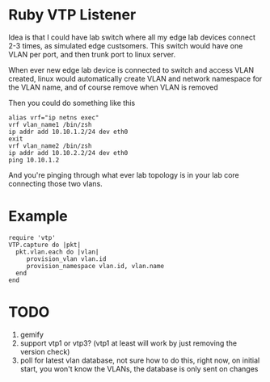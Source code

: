 # Ruby VTP Listener

Idea is that I could have lab switch where all my edge lab devices connect 2-3
times, as simulated edge custsomers. This switch would have one VLAN per port,
and then trunk port to linux server. 

When ever new edge lab device is connected to switch and access VLAN created,
linux would automatically create VLAN and network namespace for the VLAN name,
and of course remove when VLAN is removed

Then you could do something like this

    alias vrf="ip netns exec"
    vrf vlan_name1 /bin/zsh
    ip addr add 10.10.1.2/24 dev eth0
    exit
    vrf vlan_name2 /bin/zsh
    ip addr add 10.10.2.2/24 dev eth0
    ping 10.10.1.2

And you're pinging through what ever lab topology is in your lab core connecting those two vlans.

# Example
    require 'vtp'
    VTP.capture do |pkt|
      pkt.vlan.each do |vlan|
         provision_vlan vlan.id
         provision_namespace vlan.id, vlan.name
      end
    end

# TODO

  1. gemify
  2. support vtp1 or vtp3? (vtp1 at least will work by just removing the version check)
  3. poll for latest vlan database, not sure how to do this, right now, on
     initial start, you won't know the VLANs, the database is only sent on
     changes
